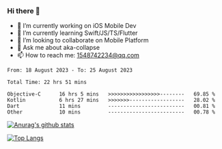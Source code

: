 ### Hi there 👋

<!--
**AkaShark/AkaShark** is a ✨ _special_ ✨ repository because its `README.md` (this file) appears on your GitHub profile.

Here are some ideas to get you started:
-->

- 🔭 I’m currently working on iOS Mobile Dev
- 🌱 I’m currently learning Swift/JS/TS/Flutter
- 👯 I’m looking to collaborate on Mobile Platform 
- 💬 Ask me about aka-collapse
- 📫 How to reach me: 1548742234@qq.com


<!--START_SECTION:waka-->

```all_time
From: 18 August 2023 - To: 25 August 2023

Total Time: 22 hrs 51 mins

Objective-C      16 hrs 5 mins   >>>>>>>>>>>>>>>>>--------   69.85 %
Kotlin           6 hrs 27 mins   >>>>>>>------------------   28.02 %
Dart             11 mins         -------------------------   00.81 %
Other            10 mins         -------------------------   00.78 %
```

<!--END_SECTION:waka-->

[![Anurag's github stats](https://github-readme-stats.vercel.app/api?username=AkaShark&show_icons=true&theme=radical)](https://github.com/anuraghazra/github-readme-stats)

[![Top Langs](https://github-readme-stats.vercel.app/api/top-langs/?username=AkaShark&layout=compact)](https://github.com/anuraghazra/github-readme-stats)
